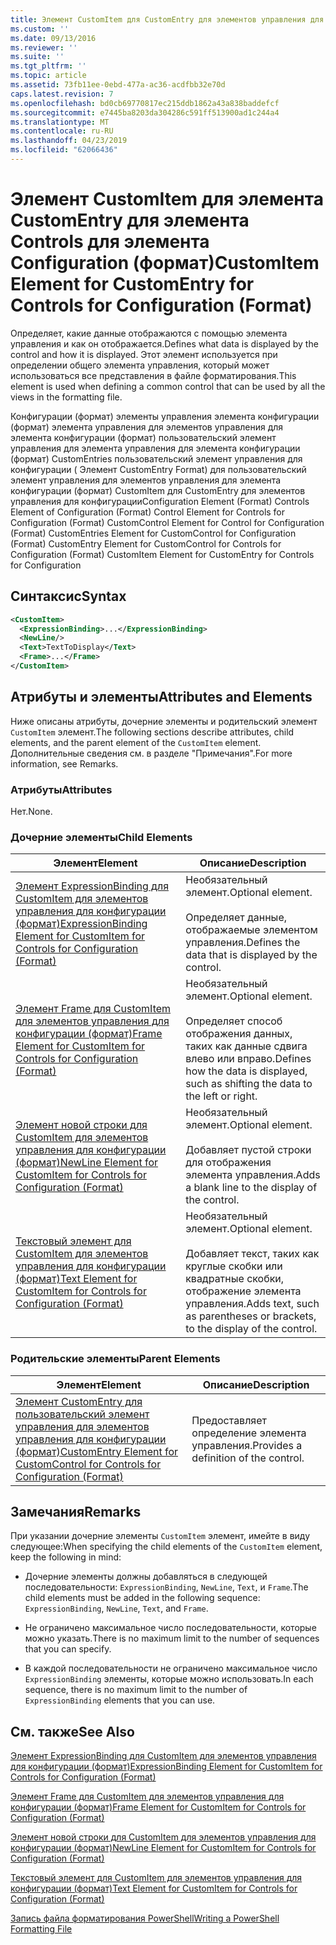 ```yaml
---
title: Элемент CustomItem для CustomEntry для элементов управления для конфигурации (формат) | Документация Майкрософт
ms.custom: ''
ms.date: 09/13/2016
ms.reviewer: ''
ms.suite: ''
ms.tgt_pltfrm: ''
ms.topic: article
ms.assetid: 73fb11ee-0ebd-477a-ac36-acdfbb32e70d
caps.latest.revision: 7
ms.openlocfilehash: bd0cb69770817ec215ddb1862a43a838baddefcf
ms.sourcegitcommit: e7445ba8203da304286c591ff513900ad1c244a4
ms.translationtype: MT
ms.contentlocale: ru-RU
ms.lasthandoff: 04/23/2019
ms.locfileid: "62066436"
---
```

# <a name="customitem-element-for-customentry-for-controls-for-configuration-format"></a><span data-ttu-id="d02ac-102">Элемент CustomItem для элемента CustomEntry для элемента Controls для элемента Configuration (формат)</span><span class="sxs-lookup"><span data-stu-id="d02ac-102">CustomItem Element for CustomEntry for Controls for Configuration (Format)</span></span>

<span data-ttu-id="d02ac-103">Определяет, какие данные отображаются с помощью элемента управления и как он отображается.</span><span class="sxs-lookup"><span data-stu-id="d02ac-103">Defines what data is displayed by the control and how it is displayed.</span></span> <span data-ttu-id="d02ac-104">Этот элемент используется при определении общего элемента управления, который может использоваться все представления в файле форматирования.</span><span class="sxs-lookup"><span data-stu-id="d02ac-104">This element is used when defining a common control that can be used by all the views in the formatting file.</span></span>

<span data-ttu-id="d02ac-105">Конфигурации (формат) элементы управления элемента конфигурации (формат) элемента управления для элементов управления для элемента конфигурации (формат) пользовательский элемент управления для элемента управления для элемента конфигурации (формат) CustomEntries пользовательский элемент управления для конфигурации ( Элемент CustomEntry Format) для пользовательский элемент управления для элементов управления для элемента конфигурации (формат) CustomItem для CustomEntry для элементов управления для конфигурации</span><span class="sxs-lookup"><span data-stu-id="d02ac-105">Configuration Element (Format) Controls Element of Configuration (Format) Control Element for Controls for Configuration (Format) CustomControl Element for Control for Configuration (Format) CustomEntries Element for CustomControl for Configuration (Format) CustomEntry Element for CustomControl for Controls for Configuration (Format) CustomItem Element for CustomEntry for Controls for Configuration</span></span>

## <a name="syntax"></a><span data-ttu-id="d02ac-106">Синтаксис</span><span class="sxs-lookup"><span data-stu-id="d02ac-106">Syntax</span></span>

```xml
<CustomItem>
  <ExpressionBinding>...</ExpressionBinding>
  <NewLine/>
  <Text>TextToDisplay</Text>
  <Frame>...</Frame>
</CustomItem>
```

## <a name="attributes-and-elements"></a><span data-ttu-id="d02ac-107">Атрибуты и элементы</span><span class="sxs-lookup"><span data-stu-id="d02ac-107">Attributes and Elements</span></span>

<span data-ttu-id="d02ac-108">Ниже описаны атрибуты, дочерние элементы и родительский элемент `CustomItem` элемент.</span><span class="sxs-lookup"><span data-stu-id="d02ac-108">The following sections describe attributes, child elements, and the parent element of the `CustomItem` element.</span></span> <span data-ttu-id="d02ac-109">Дополнительные сведения см. в разделе "Примечания".</span><span class="sxs-lookup"><span data-stu-id="d02ac-109">For more information, see Remarks.</span></span>

### <a name="attributes"></a><span data-ttu-id="d02ac-110">Атрибуты</span><span class="sxs-lookup"><span data-stu-id="d02ac-110">Attributes</span></span>

<span data-ttu-id="d02ac-111">Нет.</span><span class="sxs-lookup"><span data-stu-id="d02ac-111">None.</span></span>

### <a name="child-elements"></a><span data-ttu-id="d02ac-112">Дочерние элементы</span><span class="sxs-lookup"><span data-stu-id="d02ac-112">Child Elements</span></span>

|<span data-ttu-id="d02ac-113">Элемент</span><span class="sxs-lookup"><span data-stu-id="d02ac-113">Element</span></span>|<span data-ttu-id="d02ac-114">Описание</span><span class="sxs-lookup"><span data-stu-id="d02ac-114">Description</span></span>|
|-------------|-----------------|
|[<span data-ttu-id="d02ac-115">Элемент ExpressionBinding для CustomItem для элементов управления для конфигурации (формат)</span><span class="sxs-lookup"><span data-stu-id="d02ac-115">ExpressionBinding Element for CustomItem for Controls for Configuration (Format)</span></span>](./expressionbinding-element-for-customitem-for-controls-for-configuration-format.md)|<span data-ttu-id="d02ac-116">Необязательный элемент.</span><span class="sxs-lookup"><span data-stu-id="d02ac-116">Optional element.</span></span><br /><br /> <span data-ttu-id="d02ac-117">Определяет данные, отображаемые элементом управления.</span><span class="sxs-lookup"><span data-stu-id="d02ac-117">Defines the data that is displayed by the control.</span></span>|
|[<span data-ttu-id="d02ac-118">Элемент Frame для CustomItem для элементов управления для конфигурации (формат)</span><span class="sxs-lookup"><span data-stu-id="d02ac-118">Frame Element for CustomItem for Controls for Configuration (Format)</span></span>](./frame-element-for-customitem-for-controls-for-configuration-format.md)|<span data-ttu-id="d02ac-119">Необязательный элемент.</span><span class="sxs-lookup"><span data-stu-id="d02ac-119">Optional element.</span></span><br /><br /> <span data-ttu-id="d02ac-120">Определяет способ отображения данных, таких как данные сдвига влево или вправо.</span><span class="sxs-lookup"><span data-stu-id="d02ac-120">Defines how the data is displayed, such as shifting the data to the left or right.</span></span>|
|[<span data-ttu-id="d02ac-121">Элемент новой строки для CustomItem для элементов управления для конфигурации (формат)</span><span class="sxs-lookup"><span data-stu-id="d02ac-121">NewLine Element for CustomItem for Controls for Configuration (Format)</span></span>](./newline-element-for-customitem-for-controls-for-configuration-format.md)|<span data-ttu-id="d02ac-122">Необязательный элемент.</span><span class="sxs-lookup"><span data-stu-id="d02ac-122">Optional element.</span></span><br /><br /> <span data-ttu-id="d02ac-123">Добавляет пустой строки для отображения элемента управления.</span><span class="sxs-lookup"><span data-stu-id="d02ac-123">Adds a blank line to the display of the control.</span></span>|
|[<span data-ttu-id="d02ac-124">Текстовый элемент для CustomItem для элементов управления для конфигурации (формат)</span><span class="sxs-lookup"><span data-stu-id="d02ac-124">Text Element for CustomItem for Controls for Configuration (Format)</span></span>](./text-element-for-customitem-for-controls-for-configuration-format.md)|<span data-ttu-id="d02ac-125">Необязательный элемент.</span><span class="sxs-lookup"><span data-stu-id="d02ac-125">Optional element.</span></span><br /><br /> <span data-ttu-id="d02ac-126">Добавляет текст, таких как круглые скобки или квадратные скобки, отображение элемента управления.</span><span class="sxs-lookup"><span data-stu-id="d02ac-126">Adds text, such as parentheses or brackets, to the display of the control.</span></span>|

### <a name="parent-elements"></a><span data-ttu-id="d02ac-127">Родительские элементы</span><span class="sxs-lookup"><span data-stu-id="d02ac-127">Parent Elements</span></span>

|<span data-ttu-id="d02ac-128">Элемент</span><span class="sxs-lookup"><span data-stu-id="d02ac-128">Element</span></span>|<span data-ttu-id="d02ac-129">Описание</span><span class="sxs-lookup"><span data-stu-id="d02ac-129">Description</span></span>|
|-------------|-----------------|
|[<span data-ttu-id="d02ac-130">Элемент CustomEntry для пользовательский элемент управления для элементов управления для конфигурации (формат)</span><span class="sxs-lookup"><span data-stu-id="d02ac-130">CustomEntry Element for CustomControl for Controls for Configuration (Format)</span></span>](./customentry-element-for-customcontrol-for-controls-for-configuration-format.md)|<span data-ttu-id="d02ac-131">Предоставляет определение элемента управления.</span><span class="sxs-lookup"><span data-stu-id="d02ac-131">Provides a definition of the control.</span></span>|

## <a name="remarks"></a><span data-ttu-id="d02ac-132">Замечания</span><span class="sxs-lookup"><span data-stu-id="d02ac-132">Remarks</span></span>

<span data-ttu-id="d02ac-133">При указании дочерние элементы `CustomItem` элемент, имейте в виду следующее:</span><span class="sxs-lookup"><span data-stu-id="d02ac-133">When specifying the child elements of the `CustomItem` element, keep the following in mind:</span></span>

- <span data-ttu-id="d02ac-134">Дочерние элементы должны добавляться в следующей последовательности: `ExpressionBinding`, `NewLine`, `Text`, и `Frame`.</span><span class="sxs-lookup"><span data-stu-id="d02ac-134">The child elements must be added in the following sequence: `ExpressionBinding`, `NewLine`, `Text`, and `Frame`.</span></span>

- <span data-ttu-id="d02ac-135">Не ограничено максимальное число последовательности, которые можно указать.</span><span class="sxs-lookup"><span data-stu-id="d02ac-135">There is no maximum limit to the number of sequences that you can specify.</span></span>

- <span data-ttu-id="d02ac-136">В каждой последовательности не ограничено максимальное число `ExpressionBinding` элементы, которые можно использовать.</span><span class="sxs-lookup"><span data-stu-id="d02ac-136">In each sequence, there is no maximum limit to the number of `ExpressionBinding` elements that you can use.</span></span>

## <a name="see-also"></a><span data-ttu-id="d02ac-137">См. также</span><span class="sxs-lookup"><span data-stu-id="d02ac-137">See Also</span></span>

[<span data-ttu-id="d02ac-138">Элемент ExpressionBinding для CustomItem для элементов управления для конфигурации (формат)</span><span class="sxs-lookup"><span data-stu-id="d02ac-138">ExpressionBinding Element for CustomItem for Controls for Configuration (Format)</span></span>](./expressionbinding-element-for-customitem-for-controls-for-configuration-format.md)

[<span data-ttu-id="d02ac-139">Элемент Frame для CustomItem для элементов управления для конфигурации (формат)</span><span class="sxs-lookup"><span data-stu-id="d02ac-139">Frame Element for CustomItem for Controls for Configuration (Format)</span></span>](./frame-element-for-customitem-for-controls-for-configuration-format.md)

[<span data-ttu-id="d02ac-140">Элемент новой строки для CustomItem для элементов управления для конфигурации (формат)</span><span class="sxs-lookup"><span data-stu-id="d02ac-140">NewLine Element for CustomItem for Controls for Configuration (Format)</span></span>](./newline-element-for-customitem-for-controls-for-configuration-format.md)

[<span data-ttu-id="d02ac-141">Текстовый элемент для CustomItem для элементов управления для конфигурации (формат)</span><span class="sxs-lookup"><span data-stu-id="d02ac-141">Text Element for CustomItem for Controls for Configuration (Format)</span></span>](./text-element-for-customitem-for-controls-for-configuration-format.md)

[<span data-ttu-id="d02ac-142">Запись файла форматирования PowerShell</span><span class="sxs-lookup"><span data-stu-id="d02ac-142">Writing a PowerShell Formatting File</span></span>](./writing-a-powershell-formatting-file.md)
